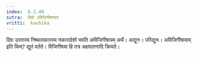 ```yaml
---
index:  8.2.49
sutra:  दिवो ऽविजिगीषायाम्
vritti:  kashika 
---
```


दिवः उत्तरस्य निष्थातकारस्य नकारादेशो भवति अविजिगीषायम् अर्थे। अद्यूनः। परिद्यूनः। अविजिगीषायाम् इति किम्? द्यूतं वर्तते। विजिगीषया हि तत्र अक्षपातनादि क्रियते।

